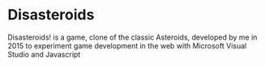 # Disasteroids
Disasteroids! is a game, clone of the classic Asteroids, developed by me in 2015 to experiment game development in the web with Microsoft Visual Studio and Javascript
